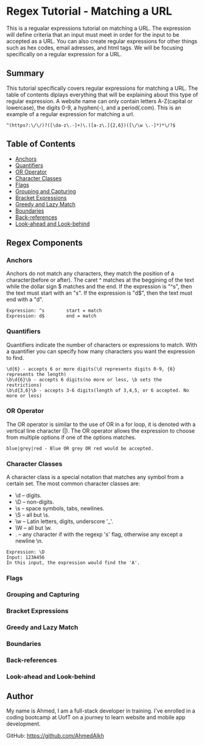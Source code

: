 # Regex Tutorial - Matching a URL

This is a regualar expressions tutorial on matching a URL. 
The expression will define criteria that an input must meet in order for the input to be accepted as a URL. 
You can also create regular expressions for other things such as hex codes, email adresses, and html tags. 
We will be focusing specifically on a regular expression for a URL.

## Summary

This tutorial specifically covers regular expressions for matching a URL. 
The table of contents diplays everything that will be explaining about this type of regular expression.
A website name can only contain letters A-Z(capital or lowercase), the digits 0-9, a hyphen(-), and a period(.com). 
This is an example of a regular expression for matching a url.
```
^(https?:\/\/)?([\da-z\.-]+)\.([a-z\.]{2,6})([\/\w \.-]*)*\/?$
```

## Table of Contents

- [Anchors](#anchors)
- [Quantifiers](#quantifiers)
- [OR Operator](#or-operator)
- [Character Classes](#character-classes)
- [Flags](#flags)
- [Grouping and Capturing](#grouping-and-capturing)
- [Bracket Expressions](#bracket-expressions)
- [Greedy and Lazy Match](#greedy-and-lazy-match)
- [Boundaries](#boundaries)
- [Back-references](#back-references)
- [Look-ahead and Look-behind](#look-ahead-and-look-behind)

## Regex Components

### Anchors

Anchors do not match any characters, they match the position of a character(before or after).
The caret ^ matches at the beggining of the text while the dollar sign \$ matches and the end.
If the expression is "^s", then the text must start with an "s". 
If the expression is "d$", then the text must end with a "d".
```
Expression: ^s        start = match 
Expression: d$        end = match
```

### Quantifiers

Quantifiers indicate the number of characters or expressions to match. 
With a quantifier you can specify how many characters you want the expression to find.
```
\d{6} - accepts 6 or more digits(\d represents digits 0-9, {6} represents the length)
\b\d{6}\b - accepts 6 digits(no more or less, \b sets the restrictions)
\b\d{3,6}\b - accepts 3-6 digits(length of 3,4,5, or 6 accepted. No more or less)
```

### OR Operator

The OR operator is similar to the use of OR in a for loop, it is denoted with a vertical line character (|).
The OR operator allows the expression to choose from multiple options if one of the options matches.
```
blue|grey|red - Blue OR grey OR red would be accepted.
```

### Character Classes

A character class is a special notation that matches any symbol from a certain set.
The most common character classes are: 
* \d – digits.
* \D – non-digits.
* \s – space symbols, tabs, newlines.
* \S – all but \s.
* \w – Latin letters, digits, underscore '_'.
* \W – all but \w.
* . – any character if with the regexp 's' flag, otherwise any except a newline \n.
```
Expression: \D
Input: 123A456
In this input, the expression would find the 'A'.
```

### Flags

### Grouping and Capturing

### Bracket Expressions

### Greedy and Lazy Match

### Boundaries

### Back-references

### Look-ahead and Look-behind

## Author

My name is Ahmed, I am a full-stack developer in training. 
I've enrolled in a coding bootcamp at UofT on a journey to learn website and mobile app development.

GitHub: https://github.com/AhmedAlkh